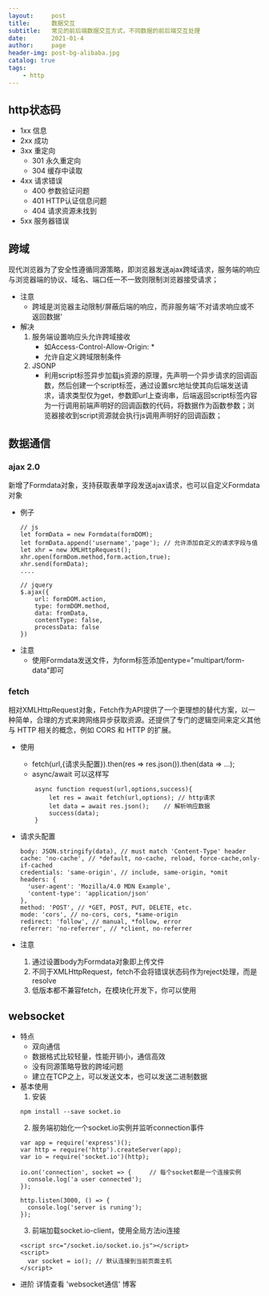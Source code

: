 ```yaml
---
layout:     post
title:      数据交互
subtitle:   常见的前后端数据交互方式，不同数据的前后端交互处理
date:       2021-01-4
author:     page
header-img: post-bg-alibaba.jpg
catalog: true
tags:
    - http
---
```


## http状态码
- 1xx 信息
- 2xx 成功
- 3xx 重定向
    + 301 永久重定向
    + 304 缓存中读取
- 4xx 请求错误
    + 400 参数验证问题
    + 401 HTTP认证信息问题
    + 404 请求资源未找到
- 5xx 服务器错误

## 跨域
现代浏览器为了安全性遵循同源策略，即浏览器发送ajax跨域请求，服务端的响应与浏览器端的协议、域名、端口任一不一致则限制浏览器接受请求；

- 注意
    + 跨域是浏览器主动限制/屏蔽后端的响应，而非服务端'不对请求响应或不返回数据'
- 解决
    1. 服务端设置响应头允许跨域接收
        + 如Access-Control-Allow-Origin: *
        + 允许自定义跨域限制条件
    2. JSONP
        + 利用script标签异步加载js资源的原理，先声明一个异步请求的回调函数，然后创建一个script标签，通过设置src地址使其向后端发送请求，请求类型仅为get，参数即url上查询串，后端返回script标签内容为一行调用前端声明好的回调函数的代码，将数据作为函数参数；浏览器接收到script资源就会执行js调用声明好的回调函数；

## 数据通信
### ajax 2.0
新增了Formdata对象，支持获取表单字段发送ajax请求，也可以自定义Formdata对象

- 例子
    ```
    // js
    let formData = new Formdata(formDOM);
    let formData.append('username','page'); // 允许添加自定义的请求字段与值
    let xhr = new XMLHttpRequest();
    xhr.open(formDom.method,form.action,true);
    xhr.send(formData);
    ....

    // jquery
    $.ajax({
        url: formDOM.action,
        type: formDOM.method,
        data: fromData,
        contentType: false,
        processData: false
    })
    ```
- 注意
    + 使用Formdata发送文件，为form标签添加entype="multipart/form-data"即可

### fetch
相对XMLHttpRequest对象，Fetch作为API提供了一个更理想的替代方案，以一种简单，合理的方式来跨网络异步获取资源。还提供了专门的逻辑空间来定义其他与 HTTP 相关的概念，例如 CORS 和 HTTP 的扩展。

+ 使用
    - fetch(url,{请求头配置}).then(res => res.json()).then(data => ...);
    - async/await 可以这样写
    ```
        async function request(url,options,success){
            let res = await fetch(url,options); // http请求
            let data = await res.json();    // 解析响应数据
            success(data);
        }
    ```

+ 请求头配置
   ```
   body: JSON.stringify(data), // must match 'Content-Type' header
   cache: 'no-cache', // *default, no-cache, reload, force-cache,only-if-cached
   credentials: 'same-origin', // include, same-origin, *omit
   headers: {
     'user-agent': 'Mozilla/4.0 MDN Example',
     'content-type': 'application/json' 
   },
   method: 'POST', // *GET, POST, PUT, DELETE, etc.
   mode: 'cors', // no-cors, cors, *same-origin
   redirect: 'follow', // manual, *follow, error
   referrer: 'no-referrer', // *client, no-referrer
   ```
+ 注意
    1. 通过设置body为Formdata对象即上传文件
    2. 不同于XMLHttpRequest，fetch不会将错误状态码作为reject处理，而是resolve
    3. 低版本都不兼容fetch，在模块化开发下，你可以使用

## websocket
- 特点
    + 双向通信
    + 数据格式比较轻量，性能开销小，通信高效
    + 没有同源策略导致的跨域问题
    + 建立在TCP之上，可以发送文本，也可以发送二进制数据
- 基本使用
    1. 安装
    ```
    npm install --save socket.io
    ```
    2. 服务端初始化一个socket.io实例并监听connection事件
    ```
    var app = require('express')();
    var http = require('http').createServer(app);
    var io = require('socket.io')(http);

    io.on('connection', socket => {     // 每个socket都是一个连接实例
      console.log('a user connected');
    });

    http.listen(3000, () => {
      console.log('server is runing');
    });
    ```
    3. 前端加载socket.io-client，使用全局方法io连接
    ```
    <script src="/socket.io/socket.io.js"></script>
    <script>
      var socket = io(); // 默认连接到当前页面主机
    </script>
    ```
- 进阶
    详情查看 'websocket通信' 博客
    
